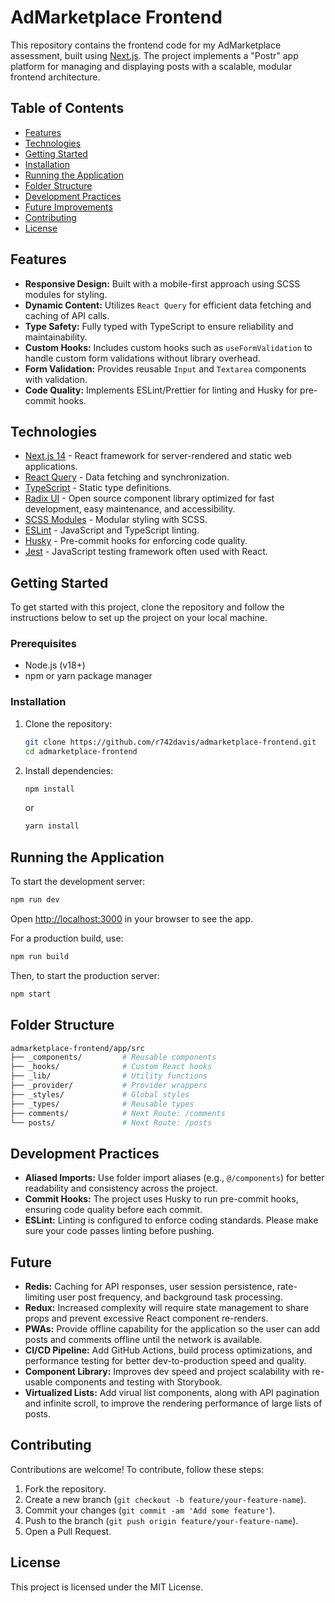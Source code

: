 # AdMarketplace Frontend

This repository contains the frontend code for my AdMarketplace assessment, built using [Next.js](https://nextjs.org/). The project implements a "Postr" app platform for managing and displaying posts with a scalable, modular frontend architecture.

## Table of Contents

-   [Features](#features)
-   [Technologies](#technologies)
-   [Getting Started](#getting-started)
-   [Installation](#installation)
-   [Running the Application](#running-the-application)
-   [Folder Structure](#folder-structure)
-   [Development Practices](#development-practices)
-   [Future Improvements](#future-improvements)
-   [Contributing](#contributing)
-   [License](#license)

## Features

-   **Responsive Design:** Built with a mobile-first approach using SCSS modules for styling.
-   **Dynamic Content:** Utilizes `React Query` for efficient data fetching and caching of API calls.
-   **Type Safety:** Fully typed with TypeScript to ensure reliability and maintainability.
-   **Custom Hooks:** Includes custom hooks such as `useFormValidation` to handle custom form validations without library overhead.
-   **Form Validation:** Provides reusable `Input` and `Textarea` components with validation.
-   **Code Quality:** Implements ESLint/Prettier for linting and Husky for pre-commit hooks.

## Technologies

-   [Next.js 14](https://nextjs.org/) - React framework for server-rendered and static web applications.
-   [React Query](https://tanstack.com/query/latest) - Data fetching and synchronization.
-   [TypeScript](https://www.typescriptlang.org/) - Static type definitions.
-   [Radix UI](https://www.radix-ui.com/) - Open source component library optimized for fast development, easy maintenance, and accessibility.
-   [SCSS Modules](https://sass-lang.com/) - Modular styling with SCSS.
-   [ESLint](https://eslint.org/) - JavaScript and TypeScript linting.
-   [Husky](https://typicode.github.io/husky/) - Pre-commit hooks for enforcing code quality.
-   [Jest](https://jestjs.io) - JavaScript testing framework often used with React.

## Getting Started

To get started with this project, clone the repository and follow the instructions below to set up the project on your local machine.

### Prerequisites

-   Node.js (v18+)
-   npm or yarn package manager

### Installation

1. Clone the repository:

    ```bash
    git clone https://github.com/r742davis/admarketplace-frontend.git
    cd admarketplace-frontend
    ```

2. Install dependencies:

    ```bash
    npm install
    ```

    or

    ```bash
    yarn install
    ```

## Running the Application

To start the development server:

```bash
npm run dev
```

Open [http://localhost:3000](http://localhost:3000) in your browser to see the app.

For a production build, use:

```bash
npm run build
```

Then, to start the production server:

```bash
npm start
```

## Folder Structure

```bash
admarketplace-frontend/app/src
├── _components/         # Reusable components
├── _hooks/              # Custom React hooks
├── _lib/                # Utility functions
├── _provider/           # Provider wrappers
├── _styles/             # Global styles
├── _types/              # Reusable types
├── comments/            # Next Route: /comments
└── posts/               # Next Route: /posts
```

## Development Practices

-   **Aliased Imports:** Use folder import aliases (e.g., `@/components`) for better readability and consistency across the project.
-   **Commit Hooks:** The project uses Husky to run pre-commit hooks, ensuring code quality before each commit.
-   **ESLint:** Linting is configured to enforce coding standards. Please make sure your code passes linting before pushing.

## Future

-   **Redis:** Caching for API responses, user session persistence, rate-limiting user post frequency, and background task processing.
-   **Redux:** Increased complexity will require state management to share props and prevent excessive React component re-renders.
-   **PWAs:** Provide offline capability for the application so the user can add posts and comments offline until the network is available.
-   **CI/CD Pipeline:** Add GitHub Actions, build process optimizations, and performance testing for better dev-to-production speed and quality.
-   **Component Library:** Improves dev speed and project scalability with re-usable components and testing with Storybook.
-   **Virtualized Lists:** Add virual list components, along with API pagination and infinite scroll, to improve the rendering performance of large lists of posts.

## Contributing

Contributions are welcome! To contribute, follow these steps:

1. Fork the repository.
2. Create a new branch (`git checkout -b feature/your-feature-name`).
3. Commit your changes (`git commit -am 'Add some feature'`).
4. Push to the branch (`git push origin feature/your-feature-name`).
5. Open a Pull Request.

## License

This project is licensed under the MIT License.
